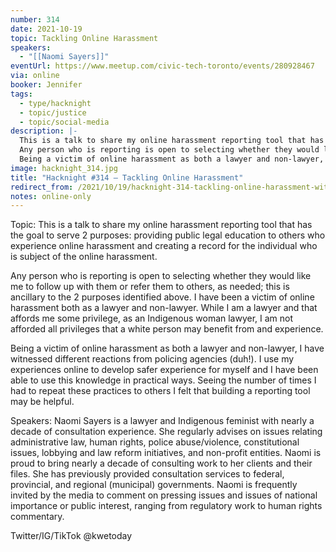 ```yaml
---
number: 314
date: 2021-10-19
topic: Tackling Online Harassment
speakers:
  - "[[Naomi Sayers]]"
eventUrl: https://www.meetup.com/civic-tech-toronto/events/280928467
via: online
booker: Jennifer
tags:
  - type/hacknight
  - topic/justice
  - topic/social-media
description: |-
  This is a talk to share my online harassment reporting tool that has the goal to serve 2 purposes: providing public legal education to others who experience online harassment and creating a record for the individual who is subject of the online harassment.
  Any person who is reporting is open to selecting whether they would like me to follow up with them or refer them to others, as needed; this is ancillary to the 2 purposes identified above. I have been a victim of online harassment both as a lawyer and non-lawyer. While I am a lawyer and that affords me some privilege, as an Indigenous woman lawyer, I am not afforded all privileges that a white person may benefit from and experience.
  Being a victim of online harassment as both a lawyer and non-lawyer, I have witnessed different reactions from policing agencies (duh!). I use my experiences online to develop safer experience for myself and I have been able to use this knowledge in practical ways. Seeing the number of times I had to repeat these practices to others I felt that building a reporting tool may be helpful.
image: hacknight_314.jpg
title: "Hacknight #314 – Tackling Online Harassment"
redirect_from: /2021/10/19/hacknight-314-tackling-online-harassment-with-naomi-sayers/
notes: online-only
---
```


Topic:
This is a talk to share my online harassment reporting tool that has the goal to serve 2 purposes: providing public legal education to others who experience online harassment and creating a record for the individual who is subject of the online harassment.

Any person who is reporting is open to selecting whether they would like me to follow up with them or refer them to others, as needed; this is ancillary to the 2 purposes identified above. I have been a victim of online harassment both as a lawyer and non-lawyer. While I am a lawyer and that affords me some privilege, as an Indigenous woman lawyer, I am not afforded all privileges that a white person may benefit from and experience.

Being a victim of online harassment as both a lawyer and non-lawyer, I have witnessed different reactions from policing agencies (duh!). I use my experiences online to develop safer experience for myself and I have been able to use this knowledge in practical ways. Seeing the number of times I had to repeat these practices to others I felt that building a reporting tool may be helpful.

Speakers:
Naomi Sayers is a lawyer and Indigenous feminist with nearly a decade of consultation experience. She regularly advises on issues relating administrative law, human rights, police abuse/violence, constitutional issues, lobbying and law reform initiatives, and non-profit entities. Naomi is proud to bring nearly a decade of consulting work to her clients and their files. She has previously provided consultation services to federal, provincial, and regional (municipal) governments. Naomi is frequently invited by the media to comment on pressing issues and issues of national importance or public interest, ranging from regulatory work to human rights commentary.

Twitter/IG/TikTok @kwetoday
